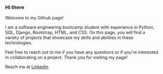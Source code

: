 ### Hi there 

Welcome to my Github page!

I am a software engineering bootcamp student with experience in Python, SQL, Django, Bootstrap, HTML, and CSS. On this page, you will find a variety of projects that showcase my skills and abilities in these technologies.

Feel free to reach out to me if you have any questions or if you're interested in collaborating on a project. Thank you for visiting my page!

Reach me at [Linkedin](https://www.linkedin.com/in/liam-corness-7677a4247/)


<!--
**LiamCorness/LiamCorness** is a ✨ _special_ ✨ repository because its `README.md` (this file) appears on your GitHub profile.

Here are some ideas to get you started:

- 🔭 I’m currently working on ...
- 🌱 I’m currently learning ...
- 👯 I’m looking to collaborate on ...
- 🤔 I’m looking for help with ...
- 💬 Ask me about ...
- 📫 How to reach me: ...
- 😄 Pronouns: ...
- ⚡ Fun fact: ...
-->

